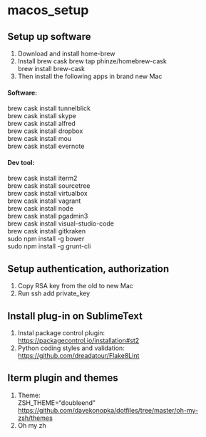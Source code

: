 macos_setup
===========
## Setup up software   
1. Download and install home-brew
2. Install brew cask
  brew tap phinze/homebrew-cask   
  brew install brew-cask   
3. Then install the following apps in brand new Mac   
  #### Software:     
  brew cask install tunnelblick   
  brew cask install skype   
  brew cask install alfred   
  brew cask install dropbox   
  brew cask install mou   
  brew cask install evernote   
  #### Dev tool:   
  brew cask install iterm2   
  brew cask install sourcetree   
  brew cask install virtualbox   
  brew cask install vagrant   
  brew cask install node   
  brew cask install pgadmin3   
  brew cask install visual-studio-code   
  brew cask install gitkraken   
  sudo npm install -g bower   
  sudo npm install -g grunt-cli   
  

## Setup authentication, authorization
1. Copy RSA key from the old to new Mac   
2. Run ssh add private_key   
    
## Install plug-in on SublimeText   
1. Instal package control plugin:   
  https://packagecontrol.io/installation#st2   
2. Python coding styles and validation:   
  https://github.com/dreadatour/Flake8Lint   
  
## Iterm plugin and themes   
1. Theme:  
   ZSH_THEME=“doubleend"   
    https://github.com/davekonopka/dotfiles/tree/master/oh-my-zsh/themes
2. Oh my zh

